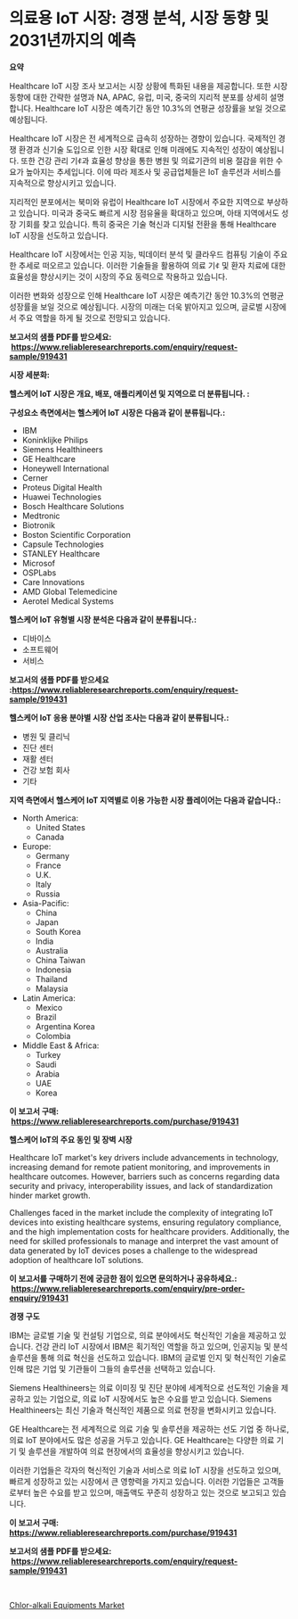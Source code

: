 <p><h1>의료용 IoT 시장: 경쟁 분석, 시장 동향 및 2031년까지의 예측</h1></p><p><strong>요약</strong></p>
<p><p>Healthcare IoT 시장 조사 보고서는 시장 상황에 특화된 내용을 제공합니다. 또한 시장 동향에 대한 간략한 설명과 NA, APAC, 유럽, 미국, 중국의 지리적 분포를 상세히 설명합니다. Healthcare IoT 시장은 예측기간 동안 10.3%의 연평균 성장률을 보일 것으로 예상됩니다.</p><p>Healthcare IoT 시장은 전 세계적으로 급속히 성장하는 경향이 있습니다. 국제적인 경쟁 환경과 신기술 도입으로 인한 시장 확대로 인해 미래에도 지속적인 성장이 예상됩니다. 또한 건강 관리 기ꈉ과 효율성 향상을 통한 병원 및 의료기관의 비용 절감을 위한 수요가 높아지는 추세입니다. 이에 따라 제조사 및 공급업체들은 IoT 솔루션과 서비스를 지속적으로 향상시키고 있습니다.</p><p>지리적인 분포에서는 북미와 유럽이 Healthcare IoT 시장에서 주요한 지역으로 부상하고 있습니다. 미국과 중국도 빠르게 시장 점유율을 확대하고 있으며, 아태 지역에서도 성장 기회를 찾고 있습니다. 특히 중국은 기술 혁신과 디지털 전환을 통해 Healthcare IoT 시장을 선도하고 있습니다.</p><p>Healthcare IoT 시장에서는 인공 지능, 빅데이터 분석 및 클라우드 컴퓨팅 기술이 주요한 추세로 떠오르고 있습니다. 이러한 기술들을 활용하여 의료 기ꈉ 및 환자 치료에 대한 효율성을 향상시키는 것이 시장의 주요 동력으로 작용하고 있습니다.</p><p>이러한 변화와 성장으로 인해 Healthcare IoT 시장은 예측기간 동안 10.3%의 연평균 성장률을 보일 것으로 예상됩니다. 시장의 미래는 더욱 밝아지고 있으며, 글로벌 시장에서 주요 역할을 하게 될 것으로 전망되고 있습니다.</p></p>
<p><strong>보고서의 샘플 PDF를 받으세요: &nbsp;<a href="https://www.reliableresearchreports.com/enquiry/request-sample/919431">https://www.reliableresearchreports.com/enquiry/request-sample/919431</a></strong></p>
<p><strong>시장 세분화:</strong></p>
<p><strong> 헬스케어 IoT 시장은 개요, 배포, 애플리케이션 및 지역으로 더 분류됩니다. :</strong></p>
<p><strong>구성요소 측면에서는 헬스케어 IoT 시장은 다음과 같이 분류됩니다.:</strong></p>
<p><ul><li>IBM</li><li>Koninklijke Philips</li><li>Siemens Healthineers</li><li>GE Healthcare</li><li>Honeywell International</li><li>Cerner</li><li>Proteus Digital Health</li><li>Huawei Technologies</li><li>Bosch Healthcare Solutions</li><li>Medtronic</li><li>Biotronik</li><li>Boston Scientific Corporation</li><li>Capsule Technologies</li><li>STANLEY Healthcare</li><li>Microsof</li><li>OSPLabs</li><li>Care Innovations</li><li>AMD Global Telemedicine</li><li>Aerotel Medical Systems</li></ul></p>
<p><strong> 헬스케어 IoT 유형별 시장 분석은 다음과 같이 분류됩니다.:</strong></p>
<p><ul><li>디바이스</li><li>소프트웨어</li><li>서비스</li></ul></p>
<p><strong>보고서의 샘플 PDF를 받으세요 :<a href="https://www.reliableresearchreports.com/enquiry/request-sample/919431">https://www.reliableresearchreports.com/enquiry/request-sample/919431</a></strong></p>
<p><strong> 헬스케어 IoT 응용 분야별 시장 산업 조사는 다음과 같이 분류됩니다.:</strong></p>
<p><ul><li>병원 및 클리닉</li><li>진단 센터</li><li>재활 센터</li><li>건강 보험 회사</li><li>기타</li></ul></p>
<p><strong>지역 측면에서 헬스케어 IoT 지역별로 이용 가능한 시장 플레이어는 다음과 같습니다.:</strong></p>
<p><ul>
    <li>
        North America:
        <ul>
            <li>United States</li>
            <li>Canada</li>
        </ul>
    </li>
    <li>
        Europe:
        <ul>
            <li>Germany</li>
            <li>France</li>
            <li>U.K.</li>
            <li>Italy</li>
            <li>Russia</li>
        </ul>
    </li>
    <li>
        Asia-Pacific:
        <ul>
            <li>China</li>
            <li>Japan</li>
            <li>South Korea</li>
            <li>India</li>
            <li>Australia</li>
            <li>China Taiwan</li>
            <li>Indonesia</li>
            <li>Thailand</li>
            <li>Malaysia</li>
        </ul>
    </li>
    <li>
        Latin America:
        <ul>
            <li>Mexico</li>
            <li>Brazil</li>
            <li>Argentina Korea</li>
            <li>Colombia</li>
        </ul>
    </li>
    <li>
        Middle East & Africa:
        <ul>
            <li>Turkey</li>
            <li>Saudi</li>
            <li>Arabia</li>
            <li>UAE</li>
            <li>Korea</li>
        </ul>
    </li>
    </ul></p>
<p><strong>이 보고서 구매: &nbsp;<a href="https://www.reliableresearchreports.com/purchase/919431">https://www.reliableresearchreports.com/purchase/919431</a></strong></p>
<p><strong>헬스케어 IoT의 주요 동인 및 장벽 시장</strong></p>
<p><p>Healthcare IoT market's key drivers include advancements in technology, increasing demand for remote patient monitoring, and improvements in healthcare outcomes. However, barriers such as concerns regarding data security and privacy, interoperability issues, and lack of standardization hinder market growth. </p><p>Challenges faced in the market include the complexity of integrating IoT devices into existing healthcare systems, ensuring regulatory compliance, and the high implementation costs for healthcare providers. Additionally, the need for skilled professionals to manage and interpret the vast amount of data generated by IoT devices poses a challenge to the widespread adoption of healthcare IoT solutions.</p></p>
<p><strong>이 보고서를 구매하기 전에 궁금한 점이 있으면 문의하거나 공유하세요.: &nbsp;<a href="https://www.reliableresearchreports.com/enquiry/pre-order-enquiry/919431">https://www.reliableresearchreports.com/enquiry/pre-order-enquiry/919431</a></strong></p>
<p><strong>경쟁 구도</strong></p>
<p><p>IBM는 글로벌 기술 및 컨설팅 기업으로, 의료 분야에서도 혁신적인 기술을 제공하고 있습니다. 건강 관리 IoT 시장에서 IBM은 획기적인 역할을 하고 있으며, 인공지능 및 분석 솔루션을 통해 의료 혁신을 선도하고 있습니다. IBM의 글로벌 인지 및 혁신적인 기술로 인해 많은 기업 및 기관들이 그들의 솔루션을 선택하고 있습니다.</p><p>Siemens Healthineers는 의료 이미징 및 진단 분야에 세계적으로 선도적인 기술을 제공하고 있는 기업으로, 의료 IoT 시장에서도 높은 수요를 받고 있습니다. Siemens Healthineers는 최신 기술과 혁신적인 제품으로 의료 현장을 변화시키고 있습니다.</p><p>GE Healthcare는 전 세계적으로 의료 기술 및 솔루션을 제공하는 선도 기업 중 하나로, 의료 IoT 분야에서도 많은 성공을 거두고 있습니다. GE Healthcare는 다양한 의료 기기 및 솔루션을 개발하여 의료 현장에서의 효율성을 향상시키고 있습니다.</p><p>이러한 기업들은 각자의 혁신적인 기술과 서비스로 의료 IoT 시장을 선도하고 있으며, 빠르게 성장하고 있는 시장에서 큰 영향력을 가지고 있습니다. 이러한 기업들은 고객들로부터 높은 수요를 받고 있으며, 매출액도 꾸준히 성장하고 있는 것으로 보고되고 있습니다.</p></p>
<p><strong>이 보고서 구매: &nbsp; <a href="https://www.reliableresearchreports.com/purchase/919431">https://www.reliableresearchreports.com/purchase/919431</a></strong></p>
<p><strong>보고서의 샘플 PDF를 받으세요: &nbsp;<a href="https://www.reliableresearchreports.com/enquiry/request-sample/919431">https://www.reliableresearchreports.com/enquiry/request-sample/919431</a></strong><strong></strong></p>
<p>&nbsp;</p>
<p><p><a href="https://github.com/danielneavesallisons03mba/Market-Research-Report-List-1/blob/main/chlor-alkali-equipments-market.md">Chlor-alkali Equipments Market</a></p></p>
